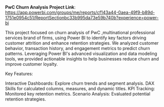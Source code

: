 **PwC Churn Analysis**
**Project Link**: https://app.powerbi.com/groups/me/reports/cf143a44-0aea-49f9-b89d-1751e0954c51/ReportSectionbc33b995da73e59b740b?experience=power-bi

This project focused on churn analysis of PwC ,multinational professional services brand of firms, using Power BI to identify key factors driving customer attrition and enhance retention strategies. We analyzed customer behavior, transaction history, and engagement metrics to predict churn patterns. Leveraging Power BI's advanced visualization and data modeling tools, we provided actionable insights to help businesses reduce churn and improve customer loyalty.

Key Features:

Interactive Dashboards: Explore churn trends and segment analysis.
DAX Skills for calculated columns, measures, and dynamic titles.
KPI Tracking: Monitored key retention metrics.
Scenario Analysis: Evaluated potential retention strategies.
